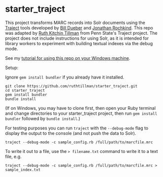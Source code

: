 # starter_traject

This project transforms MARC records into Solr documents using the [Traject](https://github.com/traject-project/traject) tools developed by [Bill Dueber](https://github.com/billdueber/) and [Jonathan Rochkind](https://github.com/jrochkind). This repo was adapted by [Ruth Kitchin Tillman](https://github.com/ruthtillman) from Penn State's Traject project. The project does not include instructions for using Solr, as it is intended for library workers to experiment with building textual indexes via the debug mode.

See my [tutorial for using this repo on your Windows machine](http://ruthtillman.com/tutorial-setting-up-a-traject-project-on-your-windows-machine/).

Setup:

Ignore `gem install bundler` if you already have it installed.

```
git clone https://github.com/ruthtillman/starter_traject.git
cd starter_traject
gem install bundler
bundle install
```

(If on Windows, you may have to clone first, then open your Ruby terminal and change directories to your starter_traject project, then run `gem install bundler` followed by `bundle install`.)

For testing purposes you can run `traject` with the `--debug-mode` flag to display the output to the console (and not push the data to Solr).

```
traject --debug-mode -c sample_config.rb /full/path/to/marcfile.mrc
```

To write it out to a file, use the `> filename.txt` command to write it to a text file, e.g.

```
traject --debug-mode -c sample_config.rb /full/path/to/marcfile.mrc > sample_index.txt
```
